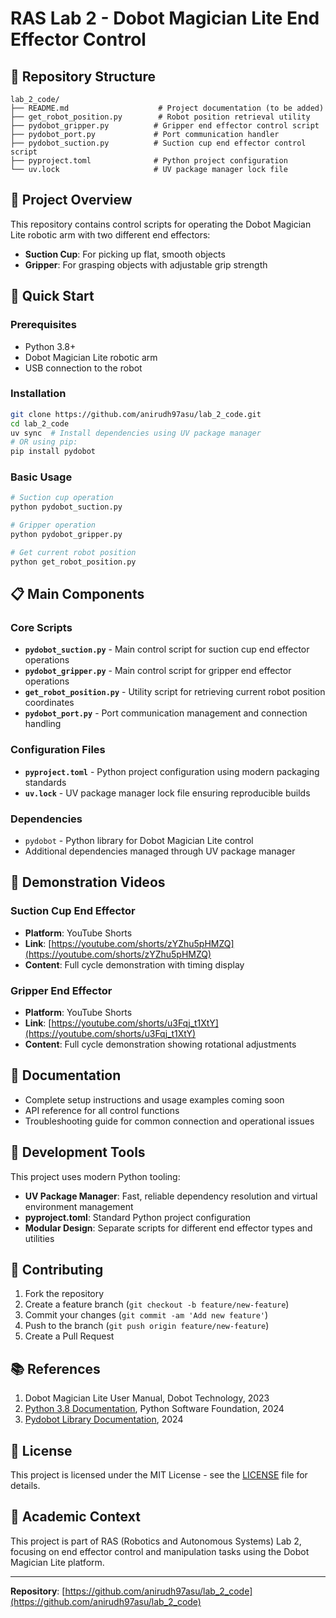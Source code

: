 # RAS Lab 2 - Dobot Magician Lite End Effector Control

## 📁 Repository Structure

```
lab_2_code/
├── README.md                    # Project documentation (to be added)
├── get_robot_position.py        # Robot position retrieval utility
├── pydobot_gripper.py          # Gripper end effector control script
├── pydobot_port.py             # Port communication handler
├── pydobot_suction.py          # Suction cup end effector control script
├── pyproject.toml              # Python project configuration
└── uv.lock                     # UV package manager lock file
```

## 🎯 Project Overview

This repository contains control scripts for operating the Dobot Magician Lite robotic arm with two different end effectors:
- **Suction Cup**: For picking up flat, smooth objects
- **Gripper**: For grasping objects with adjustable grip strength

## 🚀 Quick Start

### Prerequisites
- Python 3.8+
- Dobot Magician Lite robotic arm
- USB connection to the robot

### Installation
```bash
git clone https://github.com/anirudh97asu/lab_2_code.git
cd lab_2_code
uv sync  # Install dependencies using UV package manager
# OR using pip:
pip install pydobot
```

### Basic Usage
```python
# Suction cup operation
python pydobot_suction.py

# Gripper operation
python pydobot_gripper.py

# Get current robot position
python get_robot_position.py
```

## 📋 Main Components

### Core Scripts
- **`pydobot_suction.py`** - Main control script for suction cup end effector operations
- **`pydobot_gripper.py`** - Main control script for gripper end effector operations  
- **`get_robot_position.py`** - Utility script for retrieving current robot position coordinates
- **`pydobot_port.py`** - Port communication management and connection handling

### Configuration Files
- **`pyproject.toml`** - Python project configuration using modern packaging standards
- **`uv.lock`** - UV package manager lock file ensuring reproducible builds

### Dependencies
- `pydobot` - Python library for Dobot Magician Lite control
- Additional dependencies managed through UV package manager

## 🎥 Demonstration Videos

### Suction Cup End Effector
- **Platform**: YouTube Shorts
- **Link**: [https://youtube.com/shorts/zYZhu5pHMZQ](https://youtube.com/shorts/zYZhu5pHMZQ)
- **Content**: Full cycle demonstration with timing display

### Gripper End Effector
- **Platform**: YouTube Shorts
- **Link**: [https://youtube.com/shorts/u3Fqj_t1XtY](https://youtube.com/shorts/u3Fqj_t1XtY)
- **Content**: Full cycle demonstration showing rotational adjustments

## 📖 Documentation

- Complete setup instructions and usage examples coming soon
- API reference for all control functions
- Troubleshooting guide for common connection and operational issues

## 🔧 Development Tools

This project uses modern Python tooling:
- **UV Package Manager**: Fast, reliable dependency resolution and virtual environment management
- **pyproject.toml**: Standard Python project configuration
- **Modular Design**: Separate scripts for different end effector types and utilities

## 🤝 Contributing

1. Fork the repository
2. Create a feature branch (`git checkout -b feature/new-feature`)
3. Commit your changes (`git commit -am 'Add new feature'`)
4. Push to the branch (`git push origin feature/new-feature`)
5. Create a Pull Request

## 📚 References

1. Dobot Magician Lite User Manual, Dobot Technology, 2023
2. [Python 3.8 Documentation](https://docs.python.org/3.8/), Python Software Foundation, 2024
3. [Pydobot Library Documentation](https://pypi.org/project/pydobot/), 2024

## 📄 License

This project is licensed under the MIT License - see the [LICENSE](LICENSE) file for details.

## 🏫 Academic Context

This project is part of RAS (Robotics and Autonomous Systems) Lab 2, focusing on end effector control and manipulation tasks using the Dobot Magician Lite platform.

---

**Repository**: [https://github.com/anirudh97asu/lab_2_code](https://github.com/anirudh97asu/lab_2_code)
